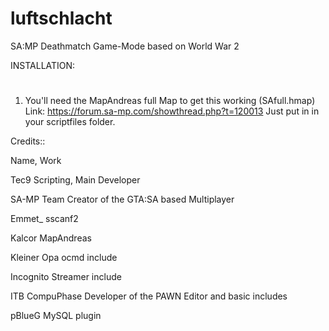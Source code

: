 # luftschlacht
SA:MP Deathmatch Game-Mode based on World War 2


INSTALLATION:
#
1) You'll need the MapAndreas full Map to get this working (SAfull.hmap) Link: https://forum.sa-mp.com/showthread.php?t=120013
   Just put in in your scriptfiles folder.


Credits::

Name,	Work

Tec9 Scripting, Main Developer

SA-MP Team	Creator of the GTA:SA based Multiplayer

Emmet_	sscanf2 

Kalcor	MapAndreas

Kleiner Opa	ocmd include

Incognito	Streamer include

ITB CompuPhase	Developer of the PAWN Editor and basic includes

pBlueG MySQL plugin

